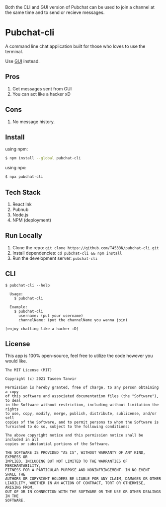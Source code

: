 Both the CLI and GUI version of Pubchat can be used to join a channel at the same time and to send or recieve messages.

# Pubchat-cli

A command line chat application built for those who loves to use the terminal. 

Use [GUI](https://github.com/T4533N/pubchat-gui) instead.

## Pros

1. Get messages sent from GUI
2. You can act like a hacker xD

## Cons

1. No message history.

## Install

using npm:

```bash
$ npm install --global pubchat-cli
```
using npx: 

```bash
$ npx pubchat-cli
```

## Tech Stack

1. React Ink
2. Pubnub
3. Node.js
4. NPM (deployment)

## Run Locally

1. Clone the repo: `git clone https://github.com/T4533N/pubchat-cli.git`
2. Install dependencies: `cd pubchat-cli && npm install`
3. Run the development server: `pubchat-cli`

## CLI

```
$ pubchat-cli --help

  Usage:
    $ pubchat-cli 
	
  Example:
    $ pubchat-cli
      username: (put your username)
      channelName: (put the channelName you wanna join)

[enjoy chatting like a hacker :D]

```


## License

This app is 100% open-source, feel free to utilize the code however you would like.

```
The MIT License (MIT)

Copyright (c) 2021 Taseen Tanvir

Permission is hereby granted, free of charge, to any person obtaining a copy
of this software and associated documentation files (the "Software"), to deal
in the Software without restriction, including without limitation the rights
to use, copy, modify, merge, publish, distribute, sublicense, and/or sell
copies of the Software, and to permit persons to whom the Software is
furnished to do so, subject to the following conditions:

The above copyright notice and this permission notice shall be included in all
copies or substantial portions of the Software.

THE SOFTWARE IS PROVIDED "AS IS", WITHOUT WARRANTY OF ANY KIND, EXPRESS OR
IMPLIED, INCLUDING BUT NOT LIMITED TO THE WARRANTIES OF MERCHANTABILITY,
FITNESS FOR A PARTICULAR PURPOSE AND NONINFRINGEMENT. IN NO EVENT SHALL THE
AUTHORS OR COPYRIGHT HOLDERS BE LIABLE FOR ANY CLAIM, DAMAGES OR OTHER
LIABILITY, WHETHER IN AN ACTION OF CONTRACT, TORT OR OTHERWISE, ARISING FROM,
OUT OF OR IN CONNECTION WITH THE SOFTWARE OR THE USE OR OTHER DEALINGS IN THE
SOFTWARE.
```

